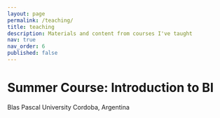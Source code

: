 ```yaml
---
layout: page
permalink: /teaching/
title: teaching
description: Materials and content from courses I've taught
nav: true
nav_order: 6
published: false
---
```


# Summer Course: Introduction to BI

Blas Pascal University
Cordoba, Argentina
